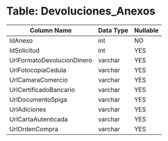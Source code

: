 # Table: Devoluciones_Anexos

| Column Name | Data Type | Nullable |
|-------------|-----------|----------|
| IdAnexo | int | NO |
| IdSolicitud | int | YES |
| UrlFormatoDevolucionDinero | varchar | YES |
| UrlFotocopiaCedula | varchar | YES |
| UrlCamaraComercio | varchar | YES |
| UrlCertificadoBancario | varchar | YES |
| UrlDocumentoSpiga | varchar | YES |
| UrlAdiciones | varchar | YES |
| UrlCartaAutenticada | varchar | YES |
| UrlOrdenCompra | varchar | YES |
